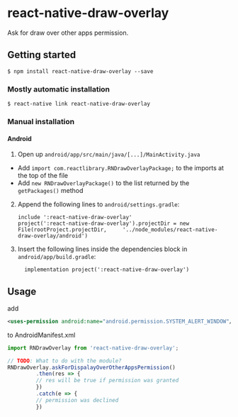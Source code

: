 
# react-native-draw-overlay
Ask for draw over other apps permission.

## Getting started

`$ npm install react-native-draw-overlay --save`

### Mostly automatic installation

`$ react-native link react-native-draw-overlay`

### Manual installation

#### Android

1. Open up `android/app/src/main/java/[...]/MainActivity.java`
  - Add `import com.reactlibrary.RNDrawOverlayPackage;` to the imports at the top of the file
  - Add `new RNDrawOverlayPackage()` to the list returned by the `getPackages()` method
2. Append the following lines to `android/settings.gradle`:
  	```
  	include ':react-native-draw-overlay'
  	project(':react-native-draw-overlay').projectDir = new File(rootProject.projectDir, 	'../node_modules/react-native-draw-overlay/android')
  	```
3. Insert the following lines inside the dependencies block in `android/app/build.gradle`:
  	```
      implementation project(':react-native-draw-overlay')
  	```
## Usage
add 
```xml
<uses-permission android:name="android.permission.SYSTEM_ALERT_WINDOW"/>
```
to AndroidManifest.xml

```javascript
import RNDrawOverlay from 'react-native-draw-overlay';

// TODO: What to do with the module?
RNDrawOverlay.askForDispalayOverOtherAppsPermission()
	     .then(res => {
		 // res will be true if permission was granted 
	     })
	     .catch(e => {
		 // permission was declined
	     })
```
  
